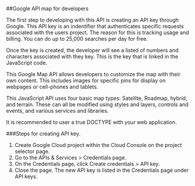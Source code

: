 ##Google API map for developers

The first step to developing with this API is creating an API key through 
Google. This API key is an indentifier that authenticates specific requests
associated with the users project. The reason for this is tracking usage and 
billing. You can do up to 25,000 searches per day for free.

Once the key is created, the developer will see a listed of numbers and 
characters associated with they key. This is the key that is linked in the 
JavaScript code.

This Google Map API allows developers to customize the map with their own
content. This includes images for specific pins for display on webpages 
or cell-phones and tablets. 

This JavaScript API uses four basic map types: Satellite, Roadmap, hybrid, 
and terrain. These can all be modified using styles and layers, controls and
events, and various services and libraries.

It is recommended to user a true DOCTYPE with your web application.
<!DOCTYPE html>


###Steps for creating API key.
1. Create Google Cloud project within the Cloud Console on the project selector page.
2. Go to the APIs & Services > Credentials page.
3. On the Credentials page, click Create credentials > API key.
4. Close the page. The new API key is listed in the Credentials page under API keys.
